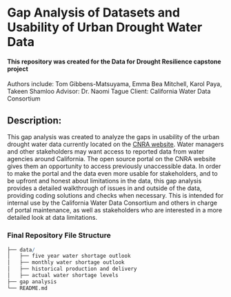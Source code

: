 # Gap Analysis of Datasets and Usability of Urban Drought Water Data
#### This repository was created for the Data for Drought Resilience capstone project 

Authors include: Tom Gibbens-Matsuyama, Emma Bea Mitchell, Karol Paya, Takeen Shamloo
Advisor: Dr. Naomi Tague
Client: California Water Data Consortium

## Description:

This gap analysis was created to analyze the gaps in usability of the urban drought water data currently located on the [CNRA website](https://data.cnra.ca.gov/dataset/urban-water-data-drought). Water managers and other stakeholders may want access to reported data from water agencies around California. The open source portal on the CNRA website gives them an opportunity to access previously unaccessible data. In order to make the portal and the data even more usable for stakeholders, and to be upfront and honest about limitations in the data, this gap analysis provides a detailed walkthrough of issues in and outside of the data, providing coding solutions and checks when necessary. This is intended for internal use by the California Water Data Consortium and others in charge of portal maintenance, as well as stakeholders who are interested in a more detailed look at data limitations. 

### Final Repository File Structure
```r
├── data/
│   ├── five year water shortage outlook
│   ├── monthly water shortage outlook
│   ├── historical production and delivery
│   ├── actual water shortage levels
├── gap analysis
└── README.md
```


